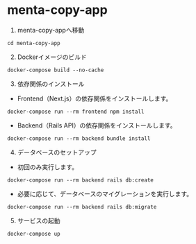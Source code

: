 # menta-copy-app

1. menta-copy-appへ移動

```
cd menta-copy-app
```

2. Dockerイメージのビルド

```
docker-compose build --no-cache
```

3. 依存関係のインストール

* Frontend（Next.js）の依存関係をインストールします。

```
docker-compose run --rm frontend npm install
```

* Backend（Rails API）の依存関係をインストールします。

```
docker-compose run --rm backend bundle install
```

4. データベースのセットアップ

* 初回のみ実行します。
```
docker-compose run --rm backend rails db:create
```

* 必要に応じて、データベースのマイグレーションを実行します。

```
docker-compose run --rm backend rails db:migrate
```

5. サービスの起動

```
docker-compose up
```
